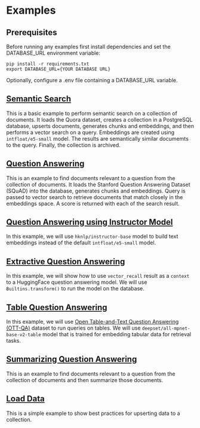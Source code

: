 # Examples

## Prerequisites
Before running any examples first install dependencies and set the DATABASE_URL environment variable:
```
pip install -r requirements.txt
export DATABASE_URL={YOUR DATABASE URL}
```

Optionally, configure a .env file containing a DATABASE_URL variable.

## [Semantic Search](./semantic_search.py)
This is a basic example to perform semantic search on a collection of documents. It loads the Quora dataset, creates a collection in a PostgreSQL database, upserts documents, generates chunks and embeddings, and then performs a vector search on a query. Embeddings are created using `intfloat/e5-small` model. The results are semantically similar documemts to the query. Finally, the collection is archived.

## [Question Answering](./question_answering.py)
This is an example to find documents relevant to a question from the collection of documents. It loads the Stanford Question Answering Dataset (SQuAD) into the database, generates chunks and embeddings. Query is passed to vector search to retrieve documents that match closely in the embeddings space. A score is returned with each of the search result.

## [Question Answering using Instructor Model](./question_answering_instructor.py)
In this example, we will use `hknlp/instructor-base` model to build text embeddings instead of the default `intfloat/e5-small` model.

## [Extractive Question Answering](./extractive_question_answering.py)
In this example, we will show how to use `vector_recall` result as a `context` to a HuggingFace question answering model. We will use `Builtins.transform()` to run the model on the database.

## [Table Question Answering](./table_question_answering.py)
In this example, we will use [Open Table-and-Text Question Answering (OTT-QA)](https://github.com/wenhuchen/OTT-QA) dataset to run queries on tables. We will use `deepset/all-mpnet-base-v2-table` model that is trained for embedding tabular data for retrieval tasks. 

## [Summarizing Question Answering](./summarizing_question_answering.py)
This is an example to find documents relevant to a question from the collection of documents and then summarize those documents.

## [Load Data](./load_data.py)
This is a simple example to show best practices for upserting data to a collection.
